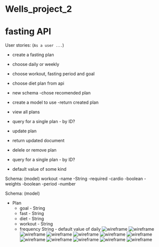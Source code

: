 # Wells_project_2
# fasting API

User stories: (`As a user ...`)

- create a fasting plan
 - choose daily or weekly
 - choose workout, fasting period and goal
 - choose diet plan from api
 
 - new schema
-chose recomended plan 
 - create a model to use
 -return created plan
- view all plans 
 - query for a single plan - by ID?
- update plan
 - return updated document
- delele or remove plan 
- query for a single plan - by ID?
 - default value of some kind


Schema: (model)
workout
 -name -String -required
 -cardio -boolean
 -weights -boolean
 -period -number



Schema: (model)
- Plan
  - goal - String
  - fast -  String
  - diet -  String
  - workout -  String
  - frequency  String - default value of daily
  ![wireframe](/images/IMG-0439.jpg)
  ![wireframe](/images/IMG-0440.jpg)
  ![wireframe](/images/IMG-0441.jpg)
  ![wireframe](/images/IMG-0442.jpg)
  ![wireframe](/images/IMG-0443.jpg)
  ![wireframe](/images/IMG-0444.jpg)
  ![wireframe](/images/IMG-0446.jpg)
  ![wireframe](IMG-0456.jpg)
  ![wireframe](IMG-0458.jpg)
  ![wireframe](IMG-0460.jpg)
  ![wireframe](IMG-0459.jpg)
  ![wireframe](IMG-0461.jpg)
